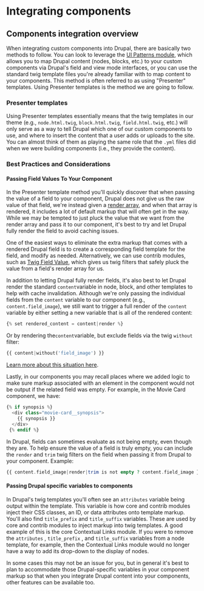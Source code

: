 # Integrating components

## Components integration overview

When integrating custom components into Drupal, there are basically two methods to follow. You can look to leverage the [UI Patterns module](https://www.drupal.org/project/ui_patterns), which allows you to map Drupal content \(nodes, blocks, etc.\) to your custom components via Drupal's field and view mode interfaces, or you can use the standard twig template files you're already familiar with to map content to your components. This method is often referred to as using "Presenter" templates. Using Presenter templates is the method we are going to follow.

### Presenter templates

Using Presenter templates essentially means that the twig templates in our theme \(e.g., `node.html.twig`, `block.html.twig`, `field.html.twig`, etc.\) will only serve as a way to tell Drupal which one of our custom components to use, and where to insert the content that a user adds or uploads to the site. You can almost think of them as playing the same role that the `.yml` files did when we were building components \(i.e., they provide the content\).

### Best Practices and Considerations  <a id="presenter-templates-best-practices-and-considerations"></a>

#### Passing Field Values To Your Component  <a id="passing-field-values-to-your-component"></a>

In the Presenter template method you'll quickly discover that when passing the value of a field to your component, Drupal does not give us the raw value of that field, we're instead given a [render array](https://www.drupal.org/docs/8/api/render-api/render-arrays), and when that array is rendered, it includes a lot of default markup that will often get in the way. While we may be tempted to just pluck the value that we want from the render array and pass it to our component, it's best to try and let Drupal fully render the field to avoid caching issues.

One of the easiest ways to eliminate the extra markup that comes with a rendered Drupal field is to create a corresponding field template for the field, and modify as needed. Alternatively, we can use contrib modules, such as [Twig Field Value](https://www.drupal.org/project/twig_field_value), which gives us twig filters that safely pluck the value from a field's render array for us.

In addition to letting Drupal fully render fields, it's also best to let Drupal render the standard `content`variable in node, block, and other templates to help with cache invalidation. Although we're only passing the individual fields from the `content` variable to our component \(e.g., `content.field_image`\), we still want to trigger a full render of the `content` variable by either setting a new variable that is all of the rendered content:

```php
{% set rendered_content = content|render %}
```

Or by rendering the`content`variable, but exclude fields via the twig `without` filter:

```php
{{ content|without('field_image') }}
```

[Learn more about this situation here](https://www.drupal.org/project/drupal/issues/2660002#comment-12714453).

Lastly, in our components you may recall places where we added logic to make sure markup associated with an element in the component would not be output if the related field was empty. For example, in the Movie Card component, we have:

```php
{% if synopsis %}
  <div class="movie-card__synopsis">
    {{ synopsis }}
  </div>
 {% endif %}
```

In Drupal, fields can sometimes evaluate as not being empty, even though they are. To help ensure the value of a field is truly empty, you can include the `render` and `trim` twig filters on the field when passing it from Drupal to your component. Example:

```php
{{ content.field_image|render|trim is not empty ? content.field_image }}
```

#### Passing Drupal specific variables to components

In Drupal's twig templates you'll often see an `attributes` variable being output within the template. This variable is how core and contrib modules inject their CSS classes, an ID, or data attributes onto template markup. You'll also find `title_prefix` and `title_suffix` variables. These are used by core and contrib modules to inject markup into twig templates. A good example of this is the core Contextual Links module. If you were to remove the `attributes` , `title_prefix` , and `title_suffix` variables from a node template, for example, then the Contextual Links module would no longer have a way to add its drop-down to the display of nodes.

In some cases this may not be an issue for you, but in general it's best to plan to accommodate those Drupal-specific variables in your component markup so that when you integrate Drupal content into your components, other features can be available too.

